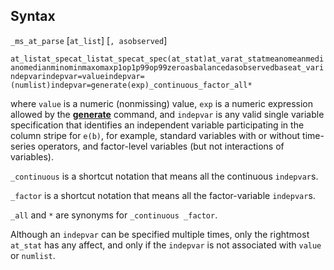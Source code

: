 ## Syntax

`_ms_at_parse` \[`at_list`\] \[`, asobserved`\]

`at_listat_specat_listat_specat_spec(at_stat)at_varat_statmeanomeanmedianomedianminominmaxomaxp1op1p99op99zeroasbalancedasobservedbaseat_varindepvarindepvar=valueindepvar=(numlist)indepvar=generate(exp)_continuous_factor_all*`

where `value` is a numeric (nonmissing) value, `exp` is a numeric
expression allowed by the
[<strong>generate</strong>](http://www.stata.com/help.cgi?generate)
command, and `indepvar` is any valid single variable specification that
identifies an independent variable participating in the column stripe
for `e(b)`, for example, standard variables with or without time-series
operators, and factor-level variables (but not interactions of
variables).

`_continuous` is a shortcut notation that means all the continuous
`indepvar`s.

`_factor` is a shortcut notation that means all the factor-variable
`indepvar`s.

`_all` and `*` are synonyms for `_continuous _factor`.

Although an `indepvar` can be specified multiple times, only the
rightmost `at_stat` has any affect, and only if the `indepvar` is not
associated with `value` or `numlist`.
